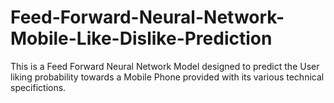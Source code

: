 # Feed-Forward-Neural-Network-Mobile-Like-Dislike-Prediction
This is a Feed Forward Neural Network Model designed to predict the User liking probability towards a Mobile Phone provided with its various technical specifictions.
